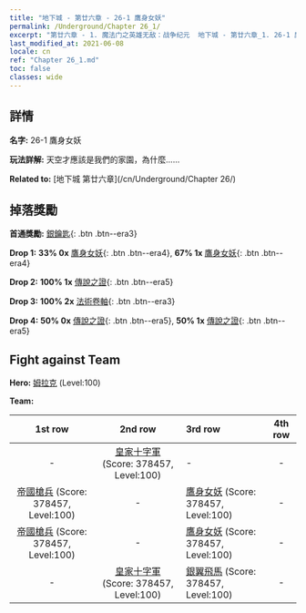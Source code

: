 ```yaml
---
title: "地下城 - 第廿六章 - 26-1 鷹身女妖"
permalink: /Underground/Chapter 26_1/
excerpt: "第廿六章 - 1. 魔法门之英雄无敌：战争纪元  地下城 - 第廿六章_1. 26-1 鷹身女妖"
last_modified_at: 2021-06-08
locale: cn
ref: "Chapter 26_1.md"
toc: false
classes: wide
---
```


## 詳情

 **名字:** 26-1 鷹身女妖

 **玩法詳解:**       天空才應該是我們的家園，為什麼……

 **Related to:** [地下城 第廿六章](/cn/Underground/Chapter 26/)

## 掉落獎勵

 **首通獎勵:** [銀鑰匙](/cn/Items/con_693/){: .btn .btn--era3}

 **Drop 1:** **33% 0x** [鷹身女妖](/cn/Items/unt_245/){: .btn .btn--era4}, **67% 1x** [鷹身女妖](/cn/Items/unt_245/){: .btn .btn--era4}

 **Drop 2:** **100% 1x** [傳說之證](/cn/Items/mat_95/){: .btn .btn--era5}

 **Drop 3:** **100% 2x** [法術卷軸](/cn/Items/con_694/){: .btn .btn--era3}

 **Drop 4:** **50% 0x** [傳說之證](/cn/Items/mat_88/){: .btn .btn--era5}, **50% 1x** [傳說之證](/cn/Items/mat_88/){: .btn .btn--era5}


## Fight against Team
 **Hero:** [姆拉克](/cn/heroes/Mullich/) (Level:100)

 **Team:**


  | 1st row | 2nd row | 3rd row | 4th row |
  |:----:|:----:|:----|:----:|
  | - | [皇家十字軍](/cn/units/Swordsman/) (Score: 378457, Level:100)  | - | - |
  | [帝國槍兵](/cn/units/Pikeman/) (Score: 378457, Level:100)  | - | [鷹身女妖](/cn/units/Harpy/) (Score: 378457, Level:100)  | - |
  | [帝國槍兵](/cn/units/Pikeman/) (Score: 378457, Level:100)  | - | [鷹身女妖](/cn/units/Harpy/) (Score: 378457, Level:100)  | - |
  | - | [皇家十字軍](/cn/units/Swordsman/) (Score: 378457, Level:100)  | [銀翼飛馬](/cn/units/Pegasus/) (Score: 378457, Level:100)  | - |


